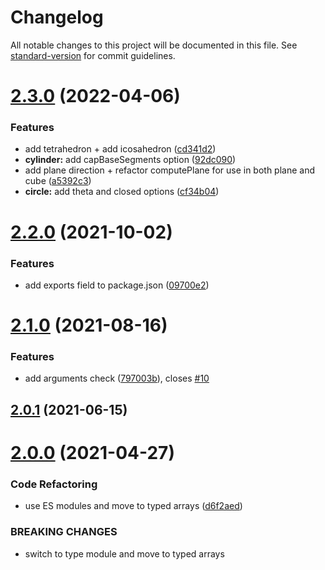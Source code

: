 # Changelog

All notable changes to this project will be documented in this file. See [standard-version](https://github.com/conventional-changelog/standard-version) for commit guidelines.

# [2.3.0](https://github.com/dmnsgn/primitive-geometry/compare/v2.2.0...v2.3.0) (2022-04-06)


### Features

* add tetrahedron + add icosahedron ([cd341d2](https://github.com/dmnsgn/primitive-geometry/commit/cd341d203274cec347242f58d373f69501caee13))
* **cylinder:** add capBaseSegments option ([92dc090](https://github.com/dmnsgn/primitive-geometry/commit/92dc090880ab1de82f0d68c5becddb10b90ab22e))
* add plane direction + refactor computePlane for use in both plane and cube ([a5392c3](https://github.com/dmnsgn/primitive-geometry/commit/a5392c30de99db8e2190d041451c9c963d1bd549))
* **circle:** add theta and closed options ([cf34b04](https://github.com/dmnsgn/primitive-geometry/commit/cf34b047c837efb6514b74da9848dab7d97c8eca))



# [2.2.0](https://github.com/dmnsgn/primitive-geometry/compare/v2.1.0...v2.2.0) (2021-10-02)


### Features

* add exports field to package.json ([09700e2](https://github.com/dmnsgn/primitive-geometry/commit/09700e218efe30b29e5d8b3bf71a44864adf2f32))



# [2.1.0](https://github.com/dmnsgn/primitive-geometry/compare/v2.0.1...v2.1.0) (2021-08-16)


### Features

* add arguments check ([797003b](https://github.com/dmnsgn/primitive-geometry/commit/797003bee9de62b8f7a03ccec5d34a0730605f1b)), closes [#10](https://github.com/dmnsgn/primitive-geometry/issues/10)



## [2.0.1](https://github.com/dmnsgn/primitive-geometry/compare/v2.0.0...v2.0.1) (2021-06-15)



# [2.0.0](https://github.com/dmnsgn/primitive-geometry/compare/v1.2.1...v2.0.0) (2021-04-27)


### Code Refactoring

* use ES modules and move to typed arrays ([d6f2aed](https://github.com/dmnsgn/primitive-geometry/commit/d6f2aedf1805b8506e2baf1ffc4190e6952158c5))


### BREAKING CHANGES

* switch to type module and move to typed arrays
